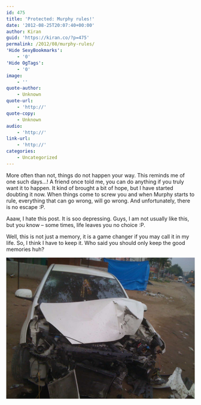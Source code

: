 ```yaml
---
id: 475
title: 'Protected: Murphy rules!'
date: '2012-08-25T20:07:40+00:00'
author: Kiran
guid: 'https://kiran.co/?p=475'
permalink: /2012/08/murphy-rules/
'Hide SexyBookmarks':
    - '0'
'Hide OgTags':
    - '0'
image:
    - ''
quote-author:
    - Unknown
quote-url:
    - 'http://'
quote-copy:
    - Unknown
audio:
    - 'http://'
link-url:
    - 'http://'
categories:
    - Uncategorized
---
```


More often than not, things do not happen your way. This reminds me of one such days…! A friend once told me, you can do anything if you truly want it to happen. It kind of brought a bit of hope, but I have started doubting it now. When things come to screw you and when Murphy starts to rule, everything that can go wrong, will go wrong. And unfortunately, there is no escape :P.

Aaaw, I hate this post. It is soo depressing. Guys, I am not usually like this, but you know – some times, life leaves you no choice :P.

Well, this is not just a memory, it is a game changer if you may call it in my life. So, I think I have to keep it. Who said you should only keep the good memories huh?

[![](/assets/images/2012/10/IMG_0384.jpg "IMG_0384")](/assets/images/2012/10/IMG_0384.jpg)